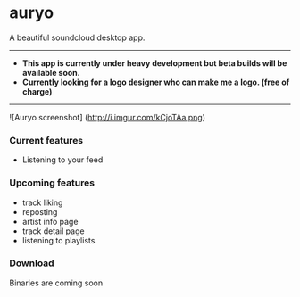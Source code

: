 # auryo
A beautiful soundcloud desktop app. 

___

- **This app is currently under heavy development but beta builds will be available soon.**
- **Currently looking for a logo designer who can make me a logo. (free of charge)**

___
![Auryo screenshot]
(http://i.imgur.com/kCjoTAa.png)

### Current features
- Listening to your feed

### Upcoming features
- track liking
- reposting
- artist info page
- track detail page
- listening to playlists

### Download
Binaries are coming soon

